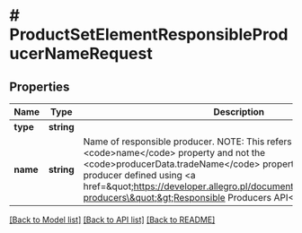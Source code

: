 # # ProductSetElementResponsibleProducerNameRequest

## Properties

Name | Type | Description | Notes
------------ | ------------- | ------------- | -------------
**type** | **string** |  | [optional]
**name** | **string** | Name of responsible producer. NOTE: This refers to the &lt;code&gt;name&lt;/code&gt; property and not the &lt;code&gt;producerData.tradeName&lt;/code&gt; property of responsible producer defined using &lt;a href&#x3D;\&quot;https://developer.allegro.pl/documentation#tag/Responsible-producers\&quot;&gt;Responsible Producers API&lt;/a&gt;. | [optional]

[[Back to Model list]](../../README.md#models) [[Back to API list]](../../README.md#endpoints) [[Back to README]](../../README.md)
